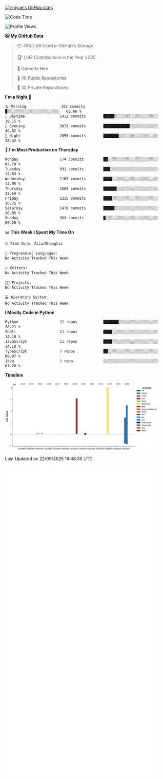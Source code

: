 
[![zhiyue's GitHub stats](https://github-readme-stats.vercel.app/api?username=zhiyue)](https://github.com/anuraghazra/github-readme-stats&&show_icons=true)

<!--START_SECTION:waka-->
![Code Time](http://img.shields.io/badge/Code%20Time-2%2C215%20hrs%2020%20mins-blue)

![Profile Views](http://img.shields.io/badge/Profile%20Views-0-blue)

**🐱 My GitHub Data** 

> 📦 456.2 kB Used in GitHub's Storage 
 > 
> 🏆 1,192 Contributions in the Year 2025
 > 
> 💼 Opted to Hire
 > 
> 📜 46 Public Repositories 
 > 
> 🔑 30 Private Repositories 
 > 
**I'm a Night 🦉** 

```text
🌞 Morning                192 commits         █░░░░░░░░░░░░░░░░░░░░░░░░   02.60 % 
🌆 Daytime                1412 commits        █████░░░░░░░░░░░░░░░░░░░░   19.15 % 
🌃 Evening                3673 commits        ████████████░░░░░░░░░░░░░   49.82 % 
🌙 Night                  2095 commits        ███████░░░░░░░░░░░░░░░░░░   28.42 % 
```
📅 **I'm Most Productive on Thursday** 

```text
Monday                   574 commits         ██░░░░░░░░░░░░░░░░░░░░░░░   07.79 % 
Tuesday                  931 commits         ███░░░░░░░░░░░░░░░░░░░░░░   12.63 % 
Wednesday                1102 commits        ████░░░░░░░░░░░░░░░░░░░░░   14.95 % 
Thursday                 1669 commits        ██████░░░░░░░░░░░░░░░░░░░   22.64 % 
Friday                   1235 commits        ████░░░░░░░░░░░░░░░░░░░░░   16.75 % 
Saturday                 1478 commits        █████░░░░░░░░░░░░░░░░░░░░   20.05 % 
Sunday                   383 commits         █░░░░░░░░░░░░░░░░░░░░░░░░   05.20 % 
```


📊 **This Week I Spent My Time On** 

```text
🕑︎ Time Zone: Asia/Shanghai

💬 Programming Languages: 
No Activity Tracked This Week

🔥 Editors: 
No Activity Tracked This Week

🐱‍💻 Projects: 
No Activity Tracked This Week

💻 Operating System: 
No Activity Tracked This Week
```

**I Mostly Code in Python** 

```text
Python                   22 repos            ███████░░░░░░░░░░░░░░░░░░   28.21 % 
Shell                    11 repos            ████░░░░░░░░░░░░░░░░░░░░░   14.10 % 
JavaScript               11 repos            ████░░░░░░░░░░░░░░░░░░░░░   14.10 % 
TypeScript               7 repos             ██░░░░░░░░░░░░░░░░░░░░░░░   08.97 % 
Java                     1 repo              ░░░░░░░░░░░░░░░░░░░░░░░░░   01.28 % 
```



**Timeline**

![Lines of Code chart](https://raw.githubusercontent.com/zhiyue/zhiyue/main/assets/bar_graph.png)


 Last Updated on 22/09/2025 18:48:30 UTC
<!--END_SECTION:waka-->

<!-- [![Top Langs](https://github-readme-stats.vercel.app/api/top-langs/?username=zhiyue)](https://github.com/anuraghazra/github-readme-stats) -->

![](./github-metrics.svg)

